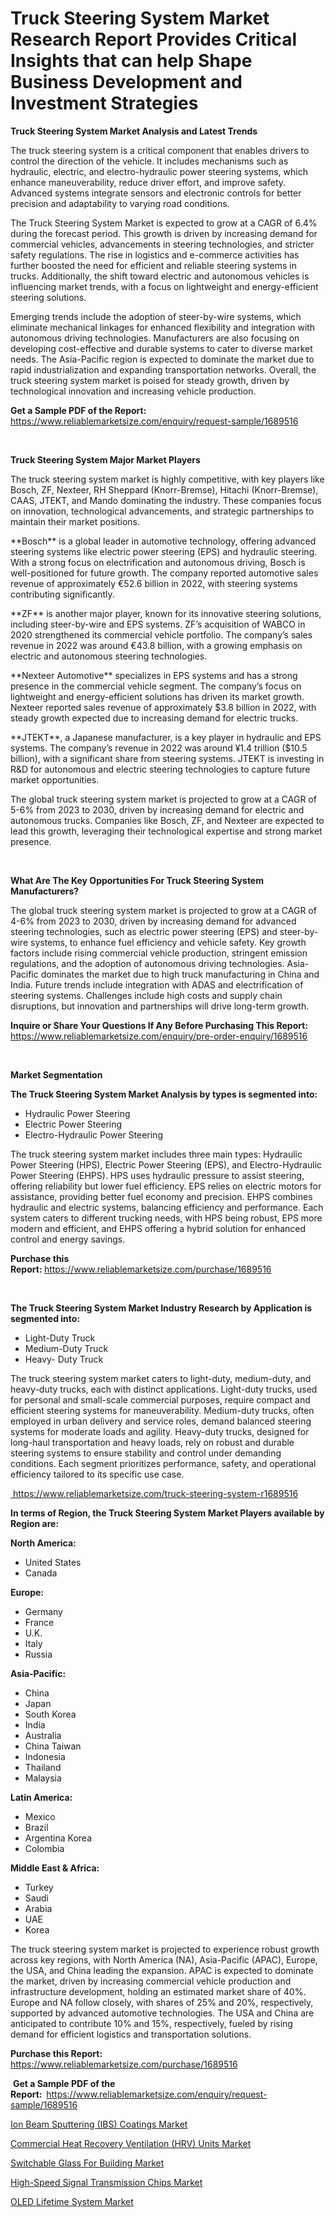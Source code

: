 <p><h1>Truck Steering System Market Research Report Provides Critical Insights that can help Shape Business Development and Investment Strategies</h1></p><p><strong>Truck Steering System Market Analysis and Latest Trends</strong></p>
<p><p>The truck steering system is a critical component that enables drivers to control the direction of the vehicle. It includes mechanisms such as hydraulic, electric, and electro-hydraulic power steering systems, which enhance maneuverability, reduce driver effort, and improve safety. Advanced systems integrate sensors and electronic controls for better precision and adaptability to varying road conditions.</p><p>The Truck Steering System Market is expected to grow at a CAGR of 6.4% during the forecast period. This growth is driven by increasing demand for commercial vehicles, advancements in steering technologies, and stricter safety regulations. The rise in logistics and e-commerce activities has further boosted the need for efficient and reliable steering systems in trucks. Additionally, the shift toward electric and autonomous vehicles is influencing market trends, with a focus on lightweight and energy-efficient steering solutions.</p><p>Emerging trends include the adoption of steer-by-wire systems, which eliminate mechanical linkages for enhanced flexibility and integration with autonomous driving technologies. Manufacturers are also focusing on developing cost-effective and durable systems to cater to diverse market needs. The Asia-Pacific region is expected to dominate the market due to rapid industrialization and expanding transportation networks. Overall, the truck steering system market is poised for steady growth, driven by technological innovation and increasing vehicle production.</p></p>
<p><strong>Get a Sample PDF of the Report:&nbsp;</strong> <a href="https://www.reliablemarketsize.com/enquiry/request-sample/1689516?utm_campaign=1832&utm_medium=2&utm_source=Github&utm_content=ia&utm_term=22012025&utm_id=truck-steering-system">https://www.reliablemarketsize.com/enquiry/request-sample/1689516</a></p>
<p>&nbsp;</p>
<p><strong>Truck Steering System Major Market Players</strong></p>
<p><p>The truck steering system market is highly competitive, with key players like Bosch, ZF, Nexteer, RH Sheppard (Knorr-Bremse), Hitachi (Knorr-Bremse), CAAS, JTEKT, and Mando dominating the industry. These companies focus on innovation, technological advancements, and strategic partnerships to maintain their market positions.</p><p>**Bosch** is a global leader in automotive technology, offering advanced steering systems like electric power steering (EPS) and hydraulic steering. With a strong focus on electrification and autonomous driving, Bosch is well-positioned for future growth. The company reported automotive sales revenue of approximately €52.6 billion in 2022, with steering systems contributing significantly.</p><p>**ZF** is another major player, known for its innovative steering solutions, including steer-by-wire and EPS systems. ZF’s acquisition of WABCO in 2020 strengthened its commercial vehicle portfolio. The company’s sales revenue in 2022 was around €43.8 billion, with a growing emphasis on electric and autonomous steering technologies.</p><p>**Nexteer Automotive** specializes in EPS systems and has a strong presence in the commercial vehicle segment. The company’s focus on lightweight and energy-efficient solutions has driven its market growth. Nexteer reported sales revenue of approximately $3.8 billion in 2022, with steady growth expected due to increasing demand for electric trucks.</p><p>**JTEKT**, a Japanese manufacturer, is a key player in hydraulic and EPS systems. The company’s revenue in 2022 was around ¥1.4 trillion ($10.5 billion), with a significant share from steering systems. JTEKT is investing in R&D for autonomous and electric steering technologies to capture future market opportunities.</p><p>The global truck steering system market is projected to grow at a CAGR of 5-6% from 2023 to 2030, driven by increasing demand for electric and autonomous trucks. Companies like Bosch, ZF, and Nexteer are expected to lead this growth, leveraging their technological expertise and strong market presence.</p></p>
<p>&nbsp;</p>
<p><strong>What Are The Key Opportunities For Truck Steering System Manufacturers?</strong></p>
<p><p>The global truck steering system market is projected to grow at a CAGR of 4-6% from 2023 to 2030, driven by increasing demand for advanced steering technologies, such as electric power steering (EPS) and steer-by-wire systems, to enhance fuel efficiency and vehicle safety. Key growth factors include rising commercial vehicle production, stringent emission regulations, and the adoption of autonomous driving technologies. Asia-Pacific dominates the market due to high truck manufacturing in China and India. Future trends include integration with ADAS and electrification of steering systems. Challenges include high costs and supply chain disruptions, but innovation and partnerships will drive long-term growth.</p></p>
<p><strong>Inquire or Share Your Questions If Any Before Purchasing This Report:</strong> <a href="https://www.reliablemarketsize.com/enquiry/pre-order-enquiry/1689516?utm_campaign=1832&utm_medium=2&utm_source=Github&utm_content=ia&utm_term=22012025&utm_id=truck-steering-system">https://www.reliablemarketsize.com/enquiry/pre-order-enquiry/1689516</a></p>
<p>&nbsp;</p>
<p><strong>Market Segmentation</strong></p>
<p><strong>The Truck Steering System Market Analysis by types is segmented into:</strong></p>
<p><ul><li>Hydraulic Power Steering</li><li>Electric Power Steering</li><li>Electro-Hydraulic Power Steering</li></ul></p>
<p><p>The truck steering system market includes three main types: Hydraulic Power Steering (HPS), Electric Power Steering (EPS), and Electro-Hydraulic Power Steering (EHPS). HPS uses hydraulic pressure to assist steering, offering reliability but lower fuel efficiency. EPS relies on electric motors for assistance, providing better fuel economy and precision. EHPS combines hydraulic and electric systems, balancing efficiency and performance. Each system caters to different trucking needs, with HPS being robust, EPS more modern and efficient, and EHPS offering a hybrid solution for enhanced control and energy savings.</p></p>
<p><strong>Purchase this Report:&nbsp;</strong><a href="https://www.reliablemarketsize.com/purchase/1689516?utm_campaign=1832&utm_medium=2&utm_source=Github&utm_content=ia&utm_term=22012025&utm_id=truck-steering-system">https://www.reliablemarketsize.com/purchase/1689516</a></p>
<p>&nbsp;</p>
<p><strong>The Truck Steering System Market Industry Research by Application is segmented into:</strong></p>
<p><ul><li>Light-Duty Truck</li><li>Medium-Duty Truck</li><li>Heavy- Duty Truck</li></ul></p>
<p><p>The truck steering system market caters to light-duty, medium-duty, and heavy-duty trucks, each with distinct applications. Light-duty trucks, used for personal and small-scale commercial purposes, require compact and efficient steering systems for maneuverability. Medium-duty trucks, often employed in urban delivery and service roles, demand balanced steering systems for moderate loads and agility. Heavy-duty trucks, designed for long-haul transportation and heavy loads, rely on robust and durable steering systems to ensure stability and control under demanding conditions. Each segment prioritizes performance, safety, and operational efficiency tailored to its specific use case.</p></p>
<p><a href="https://www.reliablemarketsize.com/truck-steering-system-r1689516?utm_campaign=1832&utm_medium=2&utm_source=Github&utm_content=ia&utm_term=22012025&utm_id=truck-steering-system">&nbsp;https://www.reliablemarketsize.com/truck-steering-system-r1689516</a></p>
<p><strong>In terms of Region, the Truck Steering System Market Players available by Region are:</strong></p>
<p>
    <p> <strong> North America: </strong>
        <ul>
            <li>United States</li>
            <li>Canada</li>
        </ul>
        </p> 
    <p> <strong> Europe: </strong>
        <ul>
            <li>Germany</li>
            <li>France</li>
            <li>U.K.</li>
            <li>Italy</li>
            <li>Russia</li>
        </ul>
        </p> 
    <p> <strong> Asia-Pacific: </strong>
        <ul>
            <li>China</li>
            <li>Japan</li>
            <li>South Korea</li>
            <li>India</li>
            <li>Australia</li>
            <li>China Taiwan</li>
            <li>Indonesia</li>
            <li>Thailand</li>
            <li>Malaysia</li>
        </ul>
        </p> 
    <p> <strong> Latin America: </strong>
        <ul>
            <li>Mexico</li>
            <li>Brazil</li>
            <li>Argentina Korea</li>
            <li>Colombia</li>
        </ul>
        </p> 
    <p> <strong> Middle East & Africa: </strong>
        <ul>
            <li>Turkey</li>
            <li>Saudi</li>
            <li>Arabia</li>
            <li>UAE</li>
            <li>Korea</li>
        </ul>
    </p>
    </p>
<p><p>The truck steering system market is projected to experience robust growth across key regions, with North America (NA), Asia-Pacific (APAC), Europe, the USA, and China leading the expansion. APAC is expected to dominate the market, driven by increasing commercial vehicle production and infrastructure development, holding an estimated market share of 40%. Europe and NA follow closely, with shares of 25% and 20%, respectively, supported by advanced automotive technologies. The USA and China are anticipated to contribute 10% and 15%, respectively, fueled by rising demand for efficient logistics and transportation solutions.</p></p>
<p><strong>Purchase this Report: </strong><a href="https://www.reliablemarketsize.com/purchase/1689516?utm_campaign=1832&utm_medium=2&utm_source=Github&utm_content=ia&utm_term=22012025&utm_id=truck-steering-system">https://www.reliablemarketsize.com/purchase/1689516</a></p>
<p>&nbsp;<strong>Get a Sample PDF of the Report:&nbsp;&nbsp;</strong><a href="https://www.reliablemarketsize.com/enquiry/request-sample/1689516?utm_campaign=1832&utm_medium=2&utm_source=Github&utm_content=ia&utm_term=22012025&utm_id=truck-steering-system">https://www.reliablemarketsize.com/enquiry/request-sample/1689516</a></p>
<p><strong></strong></p>
<p><p><a href="https://www.linkedin.com/pulse/insightson-ion-beam-sputtering-ibs-coatings-market-examining-kc2nf?utm_campaign=1832&utm_medium=2&utm_source=Github&utm_content=ia&utm_term=22012025&utm_id=truck-steering-system">Ion Beam Sputtering (IBS) Coatings Market</a></p><p><a href="https://www.linkedin.com/pulse/commercial-heat-recovery-ventilation-hrv-units-market-analysis-tooqf?utm_campaign=1832&utm_medium=2&utm_source=Github&utm_content=ia&utm_term=22012025&utm_id=truck-steering-system">Commercial Heat Recovery Ventilation (HRV) Units Market</a></p><p><a href="https://www.linkedin.com/pulse/projected-revenue-switchable-glass-building-market-62-cagr-aq5uf?utm_campaign=1832&utm_medium=2&utm_source=Github&utm_content=ia&utm_term=22012025&utm_id=truck-steering-system">Switchable Glass For Building Market</a></p><p><a href="https://www.linkedin.com/pulse/high-speed-signal-transmission-chips-market-competitive-landscape-bqike?utm_campaign=1832&utm_medium=2&utm_source=Github&utm_content=ia&utm_term=22012025&utm_id=truck-steering-system">High-Speed Signal Transmission Chips Market</a></p><p><a href="https://www.linkedin.com/pulse/oled-lifetime-system-market-ecosystem-competitive-landscape-wre5c?utm_campaign=1832&utm_medium=2&utm_source=Github&utm_content=ia&utm_term=22012025&utm_id=truck-steering-system">OLED Lifetime System Market</a></p></p>